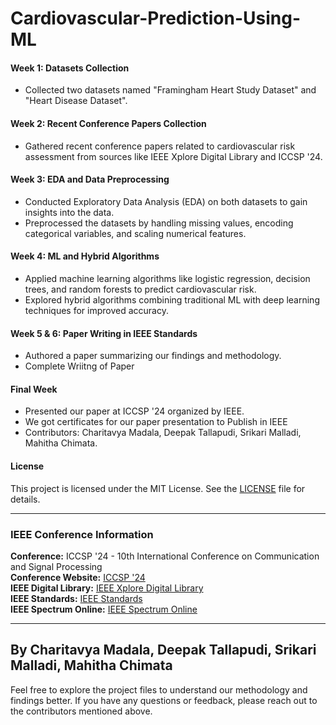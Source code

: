 # Cardiovascular-Prediction-Using-ML

#### Week 1: Datasets Collection
- Collected two datasets named "Framingham Heart Study Dataset" and "Heart Disease Dataset".
  
#### Week 2: Recent Conference Papers Collection
- Gathered recent conference papers related to cardiovascular risk assessment from sources like IEEE Xplore Digital Library and ICCSP '24.

#### Week 3: EDA and Data Preprocessing
- Conducted Exploratory Data Analysis (EDA) on both datasets to gain insights into the data.
- Preprocessed the datasets by handling missing values, encoding categorical variables, and scaling numerical features.

#### Week 4: ML and Hybrid Algorithms
- Applied machine learning algorithms like logistic regression, decision trees, and random forests to predict cardiovascular risk.
- Explored hybrid algorithms combining traditional ML with deep learning techniques for improved accuracy.

#### Week 5 & 6: Paper Writing in IEEE Standards
- Authored a paper summarizing our findings and methodology.
- Complete Wriitng of Paper
  
#### Final Week
- Presented our paper at ICCSP '24 organized by IEEE.
- We got certificates for our paper presentation to Publish in IEEE
- Contributors: Charitavya Madala, Deepak Tallapudi, Srikari Malladi, Mahitha Chimata.

#### License
This project is licensed under the MIT License. See the [LICENSE](LICENSE) file for details.

---

### IEEE Conference Information

**Conference:** ICCSP '24 - 10th International Conference on Communication and Signal Processing  
**Conference Website:** [ICCSP '24](https://iccsp2024.org/)  
**IEEE Digital Library:** [IEEE Xplore Digital Library](https://ieeexplore.ieee.org/)  
**IEEE Standards:** [IEEE Standards](https://standards.ieee.org/)  
**IEEE Spectrum Online:** [IEEE Spectrum Online](https://spectrum.ieee.org/)  

---

By Charitavya Madala, Deepak Tallapudi, Srikari Malladi, Mahitha Chimata
---------------------------------------------------------------------------------------------------------------------------------------------------------------------------------------------------------------------

Feel free to explore the project files to understand our methodology and findings better. If you have any questions or feedback, please reach out to the contributors mentioned above.






